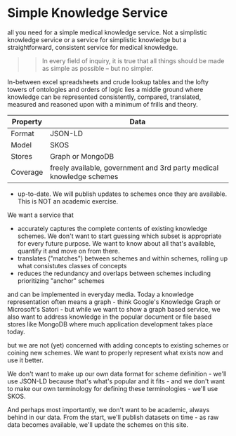 # Simple Knowledge Service
all you need for a simple medical knowledge service. Not a simplistic knowledge service or a service for simplistic knowledge but a straightforward, consistent service for medical knowledge.

>> In every field of inquiry, it is true that all things should be made as simple as possible – but no simpler.

In-between excel spreadsheets and crude lookup tables and the lofty towers of ontologies and orders of logic lies a middle ground where knowledge can be
represented consistently, compared, translated, measured and reasoned upon with a minimum of frills and theory.

Property | Data
--- | ---
Format | JSON-LD
Model | SKOS
Stores | Graph or MongoDB
Coverage | freely available, government and 3rd party medical knowledge schemes

* up-to-date. We will publish updates to schemes once they are available. This is NOT an academic exercise.

We want a service that

  * accurately captures the complete contents of existing knowledge schemes. We don't want to start guessing which subset is appropriate for every future purpose. We want to know about all that's available, quantify it and move on from there.
  * translates ("matches") between schemes and within schemes, rolling up what consistutes classes of concepts
  * reduces the redundancy and overlaps between schemes including prioritizing "anchor" schemes

and can be implemented in everyday media. Today a knowledge representation often means a graph - think Google's Knowledge Graph or Microsoft's Satori - but while we want to show a graph based service, we also want to address knowledge in the popular document or file based stores like MongoDB where much application development takes place today. 

but we are not (yet) concerned with adding concepts to existing schemes or coining new schemes. We want to properly represent what exists now and use it better.

We don't want to make up our own data format for scheme definition - we'll use JSON-LD because that's what's popular and it fits - and we don't want to make our own terminology for defining these terminologies - we'll use SKOS.

And perhaps most importantly, we don't want to be academic, always behind in our data. From the start, we'll publish datasets on time - as raw data becomes available, we'll update the schemes on this site.
